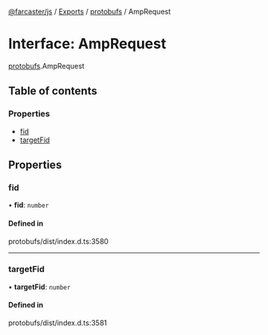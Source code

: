 [@farcaster/js](../README.md) / [Exports](../modules.md) / [protobufs](../modules/protobufs.md) / AmpRequest

# Interface: AmpRequest

[protobufs](../modules/protobufs.md).AmpRequest

## Table of contents

### Properties

- [fid](protobufs.AmpRequest.md#fid)
- [targetFid](protobufs.AmpRequest.md#targetfid)

## Properties

### fid

• **fid**: `number`

#### Defined in

protobufs/dist/index.d.ts:3580

___

### targetFid

• **targetFid**: `number`

#### Defined in

protobufs/dist/index.d.ts:3581
